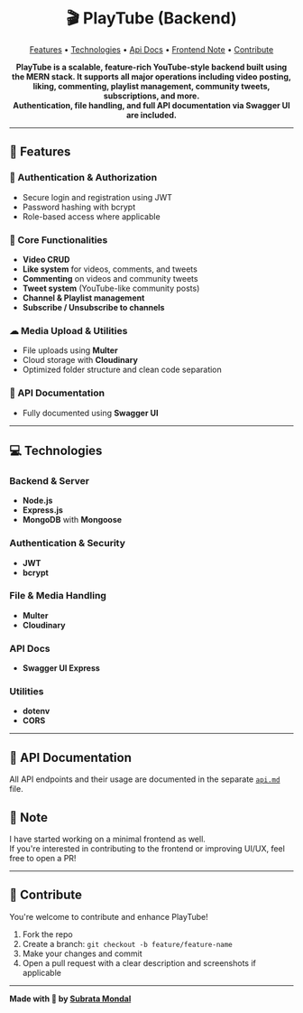<h1 align="center">🎬 PlayTube (Backend)</h1>

<p align="center">
 <a href="#features">Features</a> • 
 <a href="#tech">Technologies</a> • 
 <a href="#api">Api Docs</a> • 
 <a href="#note">Frontend Note</a> •
 <a href="#contribute">Contribute</a>
</p>

<p align="center">
  <b>PlayTube is a scalable, feature-rich YouTube-style backend built using the MERN stack. It supports all major operations including video posting, liking, commenting, playlist management, community tweets, subscriptions, and more.</b>
  <br />
  <b>Authentication, file handling, and full API documentation via Swagger UI are included.</b>
</p>

---

## 🚀 Features

### 🔐 Authentication & Authorization

- Secure login and registration using JWT
- Password hashing with bcrypt
- Role-based access where applicable

### 🎥 Core Functionalities

- **Video CRUD**
- **Like system** for videos, comments, and tweets
- **Commenting** on videos and community tweets
- **Tweet system** (YouTube-like community posts)
- **Channel & Playlist management**
- **Subscribe / Unsubscribe to channels**

### ☁ Media Upload & Utilities

- File uploads using **Multer**
- Cloud storage with **Cloudinary**
- Optimized folder structure and clean code separation

### 🧾 API Documentation

- Fully documented using **Swagger UI**

---

## 💻 Technologies

### Backend & Server

- **Node.js**
- **Express.js**
- **MongoDB** with **Mongoose**

### Authentication & Security

- **JWT**
- **bcrypt**

### File & Media Handling

- **Multer**
- **Cloudinary**

### API Docs

- **Swagger UI Express**

### Utilities

- **dotenv**
- **CORS**

---

## 📍 <span id="api">API Documentation</span>

All API endpoints and their usage are documented in the separate [`api.md`](./api.md) file.

## 📝 <span id="note">Note</span>

I have started working on a minimal frontend as well.  
If you're interested in contributing to the frontend or improving UI/UX, feel free to open a PR!

---

## 🤝 <span id="contribute">Contribute</span>

You're welcome to contribute and enhance PlayTube!

1. Fork the repo
2. Create a branch: `git checkout -b feature/feature-name`
3. Make your changes and commit
4. Open a pull request with a clear description and screenshots if applicable

---

**Made with 💙 by [Subrata Mondal](https://github.com/subratamondal1029)**
